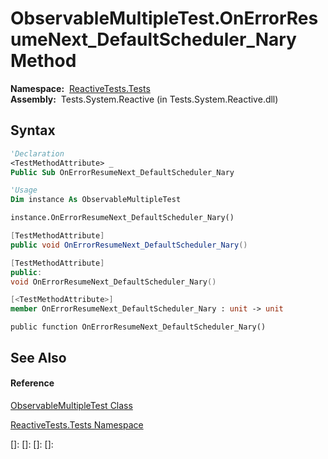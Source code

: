 # ObservableMultipleTest.OnErrorResumeNext\_DefaultScheduler\_Nary Method

**Namespace:**  [ReactiveTests.Tests](ReactiveTests.Tests\ReactiveTests.Tests.md)  
**Assembly:**  Tests.System.Reactive (in Tests.System.Reactive.dll)

## Syntax

```vb
'Declaration
<TestMethodAttribute> _
Public Sub OnErrorResumeNext_DefaultScheduler_Nary
```

```vb
'Usage
Dim instance As ObservableMultipleTest

instance.OnErrorResumeNext_DefaultScheduler_Nary()
```

```csharp
[TestMethodAttribute]
public void OnErrorResumeNext_DefaultScheduler_Nary()
```

```c++
[TestMethodAttribute]
public:
void OnErrorResumeNext_DefaultScheduler_Nary()
```

```fsharp
[<TestMethodAttribute>]
member OnErrorResumeNext_DefaultScheduler_Nary : unit -> unit 
```

```jscript
public function OnErrorResumeNext_DefaultScheduler_Nary()
```

## See Also

#### Reference

[ObservableMultipleTest Class](ObservableMultipleTest\ObservableMultipleTest.md)

[ReactiveTests.Tests Namespace](ReactiveTests.Tests\ReactiveTests.Tests.md)

[]: 
[]: 
[]: 
[]: 